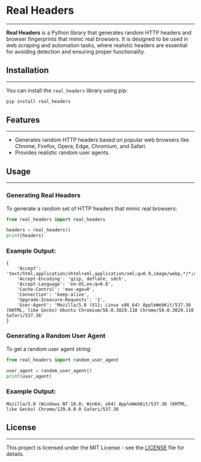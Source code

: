 # Real Headers

---

**Real Headers** is a Python library that generates random HTTP headers and browser fingerprints that mimic real browsers. It is designed to be used in web scraping and automation tasks, where realistic headers are essential for avoiding detection and ensuring proper functionality.

## Installation
<hr>

You can install the `real_headers` library using pip:

```bash
pip install real_headers
```

## Features
<hr>

- Generates random HTTP headers based on popular web browsers like Chrome, Firefox, Opera, Edge, Chromium, and Safari.<br>
- Provides realistic random user agents.

## Usage
<hr>

### Generating Real Headers

To generate a random set of HTTP headers that mimic real browsers:

```python
from real_headers import real_headers

headers = real_headers()
print(headers)
```

### Example Output:
```
{
    'Accept': 'text/html,application/xhtml+xml,application/xml;q=0.9,image/webp,*/*;q=0.8',
    'Accept-Encoding': 'gzip, deflate, sdch',
    'Accept-Language': 'en-US,en;q=0.8',
    'Cache-Control': 'max-age=0',
    'Connection': 'keep-alive',
    'Upgrade-Insecure-Requests': '1',
    'User-Agent': 'Mozilla/5.0 (X11; Linux x86_64) AppleWebKit/537.36 (KHTML, like Gecko) Ubuntu Chromium/58.0.3029.110 Chrome/58.0.3029.110 Safari/537.36'
}
```

### Generating a Random User Agent

To get a random user agent string:

```python
from real_headers import random_user_agent

user_agent = random_user_agent()
print(user_agent)
```

### Example Output:
```
Mozilla/5.0 (Windows NT 10.0; Win64; x64) AppleWebKit/537.36 (KHTML, like Gecko) Chrome/129.0.0.0 Safari/537.36
```

## License
<hr>

This project is licensed under the MIT License - see the [LICENSE](https://github.com/iNadeemDev/real_headers/blob/main/LICENSE) file for details.